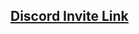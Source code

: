 ## [Discord Invite Link](https://discord.com/oauth2/authorize?client_id=1397651468739285002&permissions=3147776&integration_type=0&scope=applications.commands+bot)
